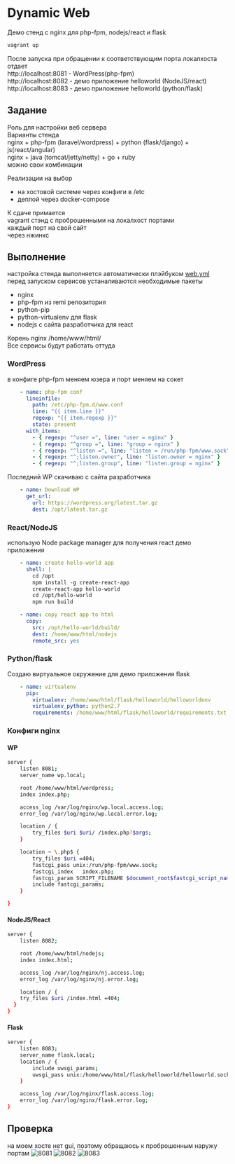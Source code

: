 # Dynamic Web
Демо стенд с nginx для php-fpm, nodejs/react и flask
```bash
vagrant up
```
После запуска при обращении к соответствующим порта локалхоста отдает  
http://localhost:8081 - WordPress(php-fpm)  
http://localhost:8082 - демо приложение helloworld (NodeJS/react)  
http://localhost:8083 - демо приложение helloworld (python/flask)  
## Задание
Роль для настройки веб сервера  
Варианты стенда  
nginx + php-fpm (laravel/wordpress) + python (flask/django) + js(react/angular)  
nginx + java (tomcat/jetty/netty) + go + ruby  
можно свои комбинации  
  
Реализации на выбор  
- на хостовой системе через конфиги в /etc  
- деплой через docker-compose  
  
К сдаче примается  
vagrant стэнд с проброшенными на локалхост портами  
каждый порт на свой сайт  
через нжинкс  
## Выполнение
настройка стенда выполняется автоматически плэйбуком [web.yml](web.yml)  
перед запуском сервисов устаналиваются необходимые пакеты  
* nginx
* php-fpm из remi репозитория
* python-pip
* python-virtualenv для flask
* nodejs с сайта разработчика для react

Корень nginx /home/www/html/  
Все сервисы будут работать оттуда  
### WordPress
в конфиге php-fpm меняем юзера и порт меняем на сокет  
```yaml
    - name: php-fpm conf
      lineinfile:
        path: /etc/php-fpm.d/www.conf
        line: "{{ item.line }}"
        regexp: "{{ item.regexp }}"
        state: present
      with_items:
        - { regexp: "^user =", line: "user = nginx" }
        - { regexp: "^group =", line: "group = nginx" }
        - { regexp: "^listen =", line: "listen = /run/php-fpm/www.sock" }
        - { regexp: "^;listen.owner", line: "listen.owner = nginx" }
        - { regexp: "^;listen.group", line: "listen.group = nginx" }
```
Последний WP скачиваю с сайта разработчика  
```yaml
    - name: Download WP
      get_url:
        url: https://wordpress.org/latest.tar.gz
        dest: /opt/latest.tar.gz
```
### React/NodeJS
использую Node package manager для получения react демо приложения  
```yaml
    - name: create hello-world app
      shell: |
        cd /opt
        npm install -g create-react-app
        create-react-app hello-world
        cd /opt/hello-world
        npm run build

    - name: copy react app to html
      copy:
        src: /opt/hello-world/build/
        dest: /home/www/html/nodejs
        remote_src: yes
```
### Python/flask
Создаю виртуальное окружение для демо приложения flask  
```yaml
    - name: virtualenv
      pip: 
        virtualenv: /home/www/html/flask/helloworld/helloworldenv
        virtualenv_python: python2.7
        requirements: /home/www/html/flask/helloworld/requirements.txt
```
### Конфиги nginx
#### WP
```bash 
server {
    listen 8081;
    server_name wp.local;

    root /home/www/html/wordpress;
    index index.php;

    access_log /var/log/nginx/wp.local.access.log;
    error_log /var/log/nginx/wp.local.error.log;

    location / {
        try_files $uri $uri/ /index.php?$args;
    }

    location ~ \.php$ {
        try_files $uri =404;
        fastcgi_pass unix:/run/php-fpm/www.sock;
        fastcgi_index   index.php;
        fastcgi_param SCRIPT_FILENAME $document_root$fastcgi_script_name;
        include fastcgi_params;
    }

}
```
#### NodeJS/React
```bash
server {
    listen 8082;

    root /home/www/html/nodejs;
    index index.html;

    access_log /var/log/nginx/nj.access.log;
    error_log /var/log/nginx/nj.error.log;

    location / {
    try_files $uri /index.html =404;
  }
}
```
#### Flask
```bash
server {
    listen 8083;
    server_name flask.local;
    location / {
        include uwsgi_params;
        uwsgi_pass unix:/home/www/html/flask/helloworld/helloworld.sock;
    }

    access_log /var/log/nginx/flask.access.log;
    error_log /var/log/nginx/flask.error.log;
}
```
## Проверка
на моем хосте нет gui, поэтому обращаюсь к проброшенным наружу портам
![8081](8081.png)
![8082](8082.png)
![8083](8083.png)
